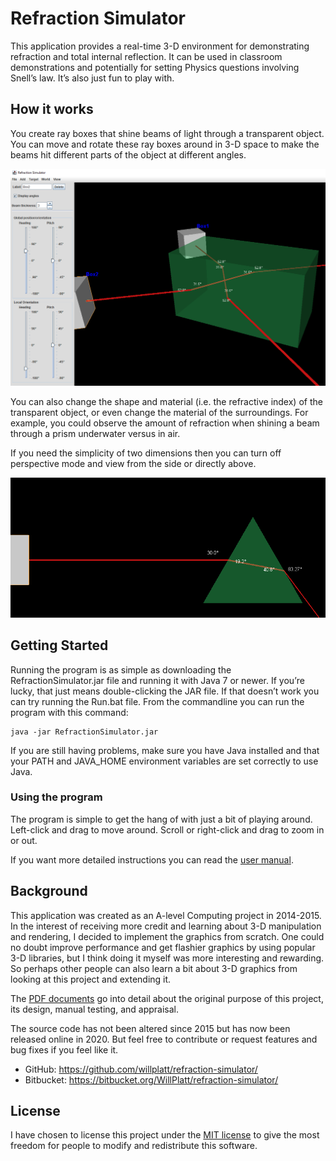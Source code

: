 # Refraction Simulator

This application provides a real-time 3-D environment for demonstrating refraction and total internal reflection.
It can be used in classroom demonstrations and potentially for setting Physics questions involving Snell’s law.
It’s also just fun to play with.

## How it works

You create ray boxes that shine beams of light through a transparent object.
You can move and rotate these ray boxes around in 3-D space to make the beams hit different parts of the object at different angles.

![Two beams shining through a glass cuboid](cuboid-example.png)

You can also change the shape and material (i.e. the refractive index) of the transparent object, or even change the material of the surroundings.
For example, you could observe the amount of refraction when shining a beam through a prism underwater versus in air.

If you need the simplicity of two dimensions then you can turn off perspective mode and view from the side or directly above.

![A side view without perspective](2d-example.png)

## Getting Started

Running the program is as simple as downloading the RefractionSimulator.jar file and running it with Java 7 or newer. If you’re lucky, that just means double-clicking the JAR file.
If that doesn’t work you can try running the Run.bat file.
From the commandline you can run the program with this command:
```
java -jar RefractionSimulator.jar
```
If you are still having problems, make sure you have Java installed and that your PATH and JAVA_HOME environment variables are set correctly to use Java.

### Using the program
The program is simple to get the hang of with just a bit of playing around. Left-click and drag to move around. Scroll or right-click and drag to zoom in or out.

If you want more detailed instructions you can read the [user manual](documents/User%20Manual.pdf).

## Background

This application was created as an A-level Computing project in 2014-2015.
In the interest of receiving more credit and learning about 3-D manipulation and rendering, I decided to implement the graphics from scratch.
One could no doubt improve performance and get flashier graphics by using popular 3-D libraries, but I think doing it myself was more interesting and rewarding.
So perhaps other people can also learn a bit about 3-D graphics from looking at this project and extending it.

The [PDF documents](documents) go into detail about the original purpose of this project, its design, manual testing, and appraisal.

The source code has not been altered since 2015 but has now been released online in 2020.
But feel free to contribute or request features and bug fixes if you feel like it.

* GitHub: <https://github.com/willplatt/refraction-simulator/>
* Bitbucket: <https://bitbucket.org/WillPlatt/refraction-simulator/>

## License

I have chosen to license this project under the [MIT license](LICENSE.txt) to give the most freedom for people to modify and redistribute this software.